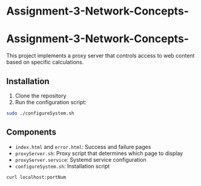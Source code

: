 # Assignment-3-Network-Concepts-

# Assignment-3-Network-Concepts-


This project implements a proxy server that controls access to web content based on specific calculations.

## Installation

1. Clone the repository
2. Run the configuration script:
```bash
sudo ./configureSystem.sh
```

## Components

- `index.html` and `error.html`: Success and failure pages
- `proxyServer.sh`: Proxy script that determines which page to display
- `proxyServer.service`: Systemd service configuration
- `configureSystem.sh`: Installation script

```bash
curl localhost:portNum 
```
